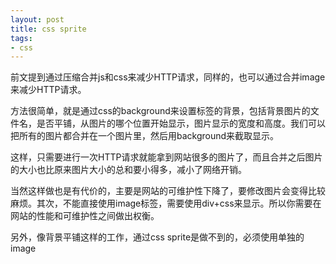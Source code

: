 ```yaml
---
layout: post
title: css sprite
tags:
- css
---
```

前文提到通过压缩合并js和css来减少HTTP请求，同样的，也可以通过合并image来减少HTTP请求。

方法很简单，就是通过css的background来设置标签的背景，包括背景图片的文件名，是否平铺，从图片的哪个位置开始显示，图片显示的宽度和高度。我们可以把所有的图片都合并在一个图片里，然后用background来截取显示。

这样，只需要进行一次HTTP请求就能拿到网站很多的图片了，而且合并之后图片的大小也比原来图片大小的总和要小得多，减小了网络开销。

当然这样做也是有代价的，主要是网站的可维护性下降了，要修改图片会变得比较麻烦。其次，不能直接使用image标签，需要使用div+css来显示。所以你需要在网站的性能和可维护性之间做出权衡。

另外，像背景平铺这样的工作，通过css sprite是做不到的，必须使用单独的image

